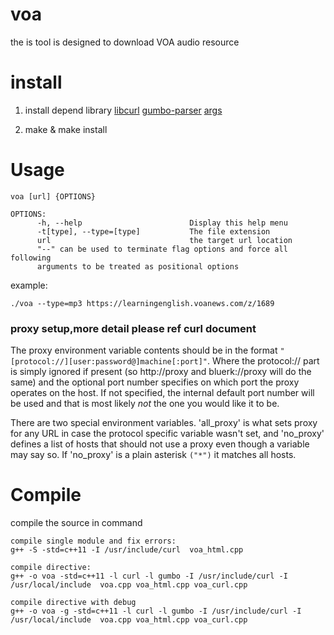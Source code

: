 # voa
the is tool is designed to download VOA audio resource 

# install
1. install depend library
[libcurl](https://github.com/curl/curl)
[gumbo-parser](https://github.com/google/gumbo-parser)
[args](https://github.com/Taywee/args)

2. make & make install


# Usage
```
voa [url] {OPTIONS}

OPTIONS:
      -h, --help                        Display this help menu
      -t[type], --type=[type]           The file extension
      url                               the target url location
      "--" can be used to terminate flag options and force all following
      arguments to be treated as positional options
```

example:
```
./voa --type=mp3 https://learningenglish.voanews.com/z/1689
```

### proxy setup,more detail please ref curl document

The proxy environment variable contents should be in the format `"[protocol://][user:password@]machine[:port]"`. Where the protocol:// part is simply ignored if present (so http://proxy and bluerk://proxy will do the same) and the optional port number specifies on which port the proxy operates on the host. If not specified, the internal default port number will be used and that is most likely *not* the one you would like it to be.

There are two special environment variables. 'all_proxy' is what sets proxy for any URL in case the protocol specific variable wasn't set, and 'no_proxy' defines a list of hosts that should not use a proxy even though a variable may say so. If 'no_proxy' is a plain asterisk `("*")` it matches all hosts.


# Compile
compile the source in command 
```
compile single module and fix errors:
g++ -S -std=c++11 -I /usr/include/curl  voa_html.cpp

compile directive:
g++ -o voa -std=c++11 -l curl -l gumbo -I /usr/include/curl -I /usr/local/include  voa.cpp voa_html.cpp voa_curl.cpp

compile directive with debug
g++ -o voa -g -std=c++11 -l curl -l gumbo -I /usr/include/curl -I /usr/local/include  voa.cpp voa_html.cpp voa_curl.cpp
```

